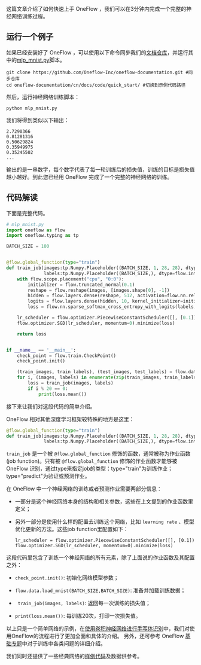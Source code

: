 这篇文章介绍了如何快速上手 OneFlow ，我们可以在3分钟内完成一个完整的神经网络训练过程。

## 运行一个例子
如果已经安装好了 OneFlow ，可以使用以下命令同步我们的[文档仓库](https://github.com/Oneflow-Inc/oneflow-documentation.git)，并运行其中的[mlp_mnist.py](https://github.com/Oneflow-Inc/oneflow-documentation/cn/docs/code/quick_start/mlp_mnist.py)脚本。

```shell
git clone https://github.com/Oneflow-Inc/oneflow-documentation.git #同步仓库
cd oneflow-documentation/cn/docs/code/quick_start/ #切换到示例代码路径
```

然后，运行神经网络训练脚本：
```shell
python mlp_mnist.py
```

我们将得到类似以下输出：
```
2.7290366
0.81281316
0.50629824
0.35949975
0.35245502
...
```

输出的是一串数字，每个数字代表了每一轮训练后的损失值，训练的目标是损失值越小越好。到此您已经用 OneFlow 完成了一个完整的神经网络的训练。

## 代码解读
下面是完整代码。
```python
# mlp_mnist.py
import oneflow as flow
import oneflow.typing as tp

BATCH_SIZE = 100


@flow.global_function(type="train")
def train_job(images:tp.Numpy.Placeholder((BATCH_SIZE, 1, 28, 28), dtype=flow.float),
              labels:tp.Numpy.Placeholder((BATCH_SIZE,), dtype=flow.int32)) -> tp.Numpy:
    with flow.scope.placement("cpu", "0:0"):
        initializer = flow.truncated_normal(0.1)
        reshape = flow.reshape(images, [images.shape[0], -1])
        hidden = flow.layers.dense(reshape, 512, activation=flow.nn.relu, kernel_initializer=initializer, name="dense1")
        logits = flow.layers.dense(hidden, 10, kernel_initializer=initializer, name="dense2")
        loss = flow.nn.sparse_softmax_cross_entropy_with_logits(labels, logits)

    lr_scheduler = flow.optimizer.PiecewiseConstantScheduler([], [0.1])
    flow.optimizer.SGD(lr_scheduler, momentum=0).minimize(loss)

    return loss


if __name__ == '__main__':
    check_point = flow.train.CheckPoint()
    check_point.init()

    (train_images, train_labels), (test_images, test_labels) = flow.data.load_mnist(BATCH_SIZE,BATCH_SIZE)
    for i, (images, labels) in enumerate(zip(train_images, train_labels)):
        loss = train_job(images, labels)
        if i % 20 == 0:
            print(loss.mean())
```

接下来让我们对这段代码的简单介绍。

OneFlow 相对其他深度学习框架较特殊的地方是这里：
```python
@flow.global_function(type="train")
def train_job(images:tp.Numpy.Placeholder((BATCH_SIZE, 1, 28, 28), dtype=flow.float),
              labels:tp.Numpy.Placeholder((BATCH_SIZE,), dtype=flow.int32)) -> tp.Numpy:
```
`train_job` 是一个被 `@flow.global_function` 修饰的函数，通常被称为作业函数(job function)。只有被 `@flow.global_function` 修饰的作业函数才能够被 OneFlow 识别，通过type来指定job的类型：type="train"为训练作业；type="predict"为验证或预测作业。

在 OneFlow 中一个神经网络的训练或者预测作业需要两部分信息：

* 一部分是这个神经网络本身的结构和相关参数，这些在上文提到的作业函数里定义；

* 另外一部分是使用什么样的配置去训练这个网络，比如 `learning rate` 、模型优化更新的方法。这些job function里配置如下：

  `lr_scheduler = flow.optimizer.PiecewiseConstantScheduler([], [0.1])`
  `flow.optimizer.SGD(lr_scheduler, momentum=0).minimize(loss)`

这段代码里包含了训练一个神经网络的所有元素，除了上面说的作业函数及其配置之外：

- `check_point.init()`: 初始化网络模型参数；

- `flow.data.load_mnist(BATCH_SIZE,BATCH_SIZE)`: 准备并加载训练数据；

- ` train_job(images, labels)`: 返回每一次训练的损失值；

- `print(loss.mean())`: 每训练20次，打印一次损失值。



以上只是一个简单网络的示例，在[使用卷积神经网络进行手写体识别](lenet_mnist.md)中，我们对使用OneFlow的流程进行了更加全面和具体的介绍。
另外，还可参考 OneFlow [基础专题](../basics_topics/data_input.md)中对于训练中各类问题的详细介绍。


我们同时还提供了一些经典网络的[样例代码](https://github.com/Oneflow-Inc/OneFlow-Benchmark)及数据供参考。




